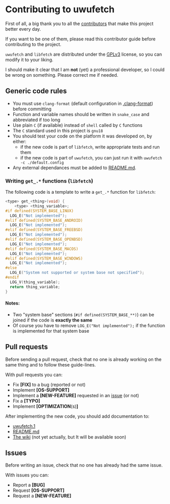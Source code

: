 # Contributing to uwufetch
First of all, a big thank you to all the [contributors](https://github.com/TheDarkBug/uwufetch/graphs/contributors) that make this project better every day.

If you want to be one of them, please read this contributor guide before contributing to the project.

`uwufetch` and `libfetch` are distributed under the [GPLv3](./LICENSE) license, so you can modify it to your liking.

I should make it clear that I am **not** (yet) a professional developer, so I could be wrong on something. Please correct me if needed.

## Generic code rules
- You must use `clang-format` (default configuration in [.clang-format](./.clang-format)) before committing
- Function and variable names should be written in `snake_case` and abbreviated if too long
- Use plain `C` (if available) instead of `shell` called by `C` functions
- The `C` standard used in this project is `gnu18`
- You should test your code on the platform it was developed on, by either:
  - if the new code is part of `libfetch`, write appropriate tests and run them
  - if the new code is part of `uwufetch`, you can just run it with `uwufetch -c ./default.config`
- Any external dependances must be added to [README.md](https://github.com/TheDarkBug/uwufetch#requisites).

### Writing `get_.*` functions (`libfetch`)
The following code is a template to write a `get_.*` function for `libfetch`:

```c
<type> get_<thing>(void) {
    <type> <thing_variable>;
#if defined(SYSTEM_BASE_LINUX)
  LOG_E("Not implemented");
#elif defined(SYSTEM_BASE_ANDROID)
  LOG_E("Not implemented");
#elif defined(SYSTEM_BASE_FREEBSD)
  LOG_E("Not implemented");
#elif defined(SYSTEM_BASE_OPENBSD)
  LOG_E("Not implemented");
#elif defined(SYSTEM_BASE_MACOS)
  LOG_E("Not implemented");
#elif defined(SYSTEM_BASE_WINDOWS)
  LOG_E("Not implemented");
#else
  LOG_E("System not supported or system base not specified");
#endif
  LOG_V(thing_variable);
  return thing_variable;
}
```
#### Notes:
- Two "system base" sections (`#if defined(SYSTEM_BASE_**)`) can be joined if the code is **exactly the same**
- Of course you have to remove `LOG_E("Not implemented");` if the function is implemented for that system base

## Pull requests
Before sending a pull request, check that no one is already working on the same thing and to follow these guide-lines.

With pull requests you can:
- Fix **[FIX]** to a bug (reported or not)
- Implement **[OS-SUPPORT]**
- Implement a **[NEW-FEATURE]** requested in an [issue](https://github.com/TheDarkBug/uwufetch/blob/main/CONTRIBUTING.md#issues) (or not)
- Fix a **[TYPO]**
- Implement **[OPTIMIZATION**(s)**]**

After implementing the new code, you should add documentation to:
- [uwufetch.1](./uwufetch.1)
- [README.md](./README.md)
- [The wiki](https://github.com/TheDarkBug/uwufetch/wiki) (not yet actually, but It will be available soon)

## Issues
Before writing an issue, check that no one has already had the same issue.

With issues you can:
- Report a **[BUG]**
- Request **[OS-SUPPORT]**
- Request a **[NEW-FEATURE]**
